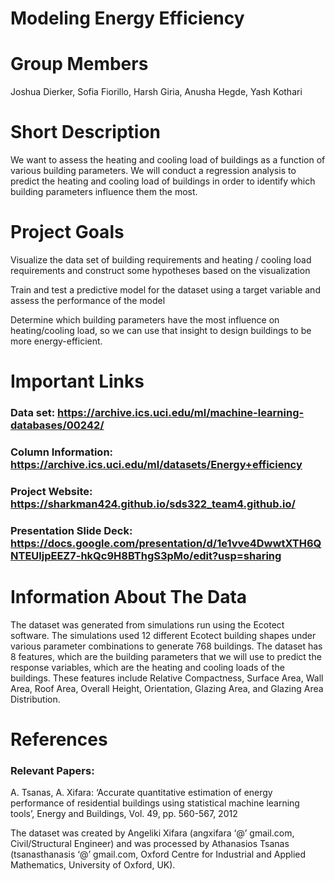 Modeling Energy Efficiency
================

# Group Members

Joshua Dierker, Sofia Fiorillo, Harsh Giria, Anusha Hegde, Yash Kothari

# Short Description

We want to assess the heating and cooling load of buildings as a function of various building parameters.
We will conduct a regression analysis to predict the heating and cooling load of buildings in order to identify which building parameters influence them the most.


# Project Goals

Visualize the data set of building requirements and heating / cooling
load requirements and construct some hypotheses based on the
visualization

Train and test a predictive model for the dataset using a target
variable and assess the performance of the model

Determine which building parameters have the most influence on heating/cooling load, so we can use that insight to design buildings to be more energy-efficient.

# Important Links 

### Data set: <https://archive.ics.uci.edu/ml/machine-learning-databases/00242/>

### Column Information: <https://archive.ics.uci.edu/ml/datasets/Energy+efficiency>

### Project Website: <https://sharkman424.github.io/sds322_team4.github.io/>

### Presentation Slide Deck: <https://docs.google.com/presentation/d/1e1vve4DwwtXTH6QNTEUljpEEZ7-hkQc9H8BThgS3pMo/edit?usp=sharing>

# Information About The Data

The dataset was generated from simulations run using the Ecotect software. The simulations used 12 different Ecotect building shapes under various parameter combinations to generate 768 buildings. The dataset has 8  features, which are the building parameters that we will use to predict the response variables, which are the heating and cooling loads of the buildings. These features include Relative Compactness, Surface Area, Wall Area, Roof Area, Overall Height, Orientation, Glazing Area, and Glazing Area Distribution.

# References

### Relevant Papers:

A. Tsanas, A. Xifara: ‘Accurate quantitative estimation of energy
performance of residential buildings using statistical machine learning
tools’, Energy and Buildings, Vol. 49, pp. 560-567, 2012

The dataset was created by Angeliki Xifara (angxifara ‘@’ gmail.com,
Civil/Structural Engineer) and was processed by Athanasios Tsanas
(tsanasthanasis ‘@’ gmail.com, Oxford Centre for Industrial and Applied
Mathematics, University of Oxford, UK).
